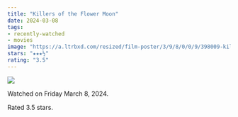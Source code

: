 ```yaml
---
title: "Killers of the Flower Moon"
date: 2024-03-08
tags:
- recently-watched
- movies
image: "https://a.ltrbxd.com/resized/film-poster/3/9/8/0/0/9/398009-killers-of-the-flower-moon-0-600-0-900-crop.jpg?v=49b577149d"
stars: "★★★½"
rating: "3.5"
---
```


<div class="letterboxd-movie-data-content">
   <p><img src="https://a.ltrbxd.com/resized/film-poster/3/9/8/0/0/9/398009-killers-of-the-flower-moon-0-600-0-900-crop.jpg?v=49b577149d"/></p> <p>Watched on Friday March 8, 2024.</p> 
  <p>Rated 3.5 stars.<p>
  <div class="float-clear"></div>
</div>